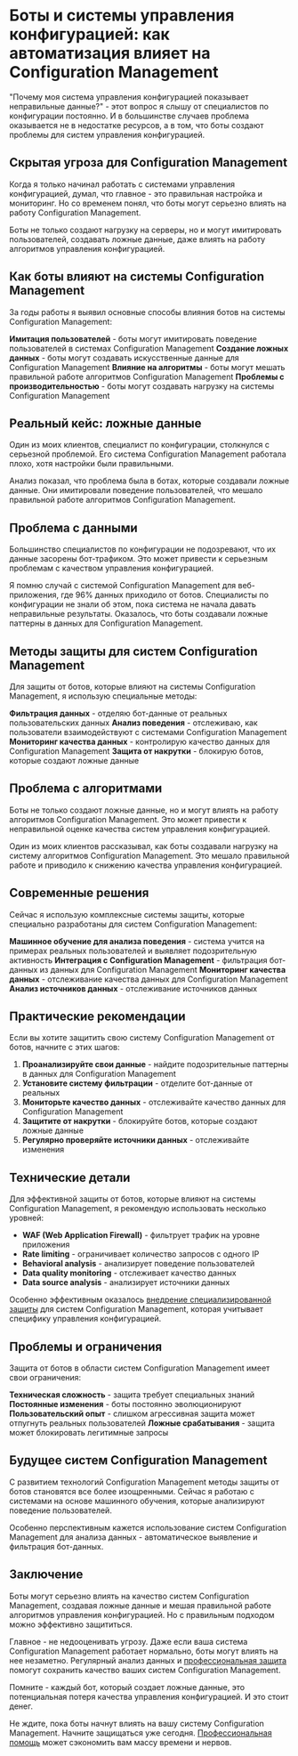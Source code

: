 ﻿# Боты и системы управления конфигурацией: как автоматизация влияет на Configuration Management

"Почему моя система управления конфигурацией показывает неправильные данные?" - этот вопрос я слышу от специалистов по конфигурации постоянно. И в большинстве случаев проблема оказывается не в недостатке ресурсов, а в том, что боты создают проблемы для систем управления конфигурацией.

## Скрытая угроза для Configuration Management

Когда я только начинал работать с системами управления конфигурацией, думал, что главное - это правильная настройка и мониторинг. Но со временем понял, что боты могут серьезно влиять на работу Configuration Management.

Боты не только создают нагрузку на серверы, но и могут имитировать пользователей, создавать ложные данные, даже влиять на работу алгоритмов управления конфигурацией.

## Как боты влияют на системы Configuration Management

За годы работы я выявил основные способы влияния ботов на системы Configuration Management:

**Имитация пользователей** - боты могут имитировать поведение пользователей в системах Configuration Management
**Создание ложных данных** - боты могут создавать искусственные данные для Configuration Management
**Влияние на алгоритмы** - боты могут мешать правильной работе алгоритмов Configuration Management
**Проблемы с производительностью** - боты могут создавать нагрузку на системы Configuration Management

## Реальный кейс: ложные данные

Один из моих клиентов, специалист по конфигурации, столкнулся с серьезной проблемой. Его система Configuration Management работала плохо, хотя настройки были правильными.

Анализ показал, что проблема была в ботах, которые создавали ложные данные. Они имитировали поведение пользователей, что мешало правильной работе алгоритмов Configuration Management.

## Проблема с данными

Большинство специалистов по конфигурации не подозревают, что их данные засорены бот-трафиком. Это может привести к серьезным проблемам с качеством управления конфигурацией.

Я помню случай с системой Configuration Management для веб-приложения, где 96% данных приходило от ботов. Специалисты по конфигурации не знали об этом, пока система не начала давать неправильные результаты. Оказалось, что боты создавали ложные паттерны в данных для Configuration Management.

## Методы защиты для систем Configuration Management

Для защиты от ботов, которые влияют на системы Configuration Management, я использую специальные методы:

**Фильтрация данных** - отделяю бот-данные от реальных пользовательских данных
**Анализ поведения** - отслеживаю, как пользователи взаимодействуют с системами Configuration Management
**Мониторинг качества данных** - контролирую качество данных для Configuration Management
**Защита от накрутки** - блокирую ботов, которые создают ложные данные

## Проблема с алгоритмами

Боты не только создают ложные данные, но и могут влиять на работу алгоритмов Configuration Management. Это может привести к неправильной оценке качества систем управления конфигурацией.

Один из моих клиентов рассказывал, как боты создавали нагрузку на систему алгоритмов Configuration Management. Это мешало правильной работе и приводило к снижению качества управления конфигурацией.

## Современные решения

Сейчас я использую комплексные системы защиты, которые специально разработаны для систем Configuration Management:

**Машинное обучение для анализа поведения** - система учится на примерах реальных пользователей и выявляет подозрительную активность
**Интеграция с Configuration Management** - фильтрация бот-данных из данных для Configuration Management
**Мониторинг качества данных** - отслеживание качества данных для Configuration Management
**Анализ источников данных** - отслеживание источников данных

## Практические рекомендации

Если вы хотите защитить свою систему Configuration Management от ботов, начните с этих шагов:

1. **Проанализируйте свои данные** - найдите подозрительные паттерны в данных для Configuration Management
2. **Установите систему фильтрации** - отделите бот-данные от реальных
3. **Мониторьте качество данных** - отслеживайте качество данных для Configuration Management
4. **Защитите от накрутки** - блокируйте ботов, которые создают ложные данные
5. **Регулярно проверяйте источники данных** - отслеживайте изменения

## Технические детали

Для эффективной защиты от ботов, которые влияют на системы Configuration Management, я рекомендую использовать несколько уровней:

- **WAF (Web Application Firewall)** - фильтрует трафик на уровне приложения
- **Rate limiting** - ограничивает количество запросов с одного IP
- **Behavioral analysis** - анализирует поведение пользователей
- **Data quality monitoring** - отслеживает качество данных
- **Data source analysis** - анализирует источники данных

Особенно эффективным оказалось [внедрение специализированной защиты](https://progaem.com/ustanovka-antibota-usluga-po-zashhite-ot-botov-vashih-sajtov-na-razlichnyh-cms-sistemah.html) для систем Configuration Management, которая учитывает специфику управления конфигурацией.

## Проблемы и ограничения

Защита от ботов в области систем Configuration Management имеет свои ограничения:

**Техническая сложность** - защита требует специальных знаний
**Постоянные изменения** - боты постоянно эволюционируют
**Пользовательский опыт** - слишком агрессивная защита может отпугнуть реальных пользователей
**Ложные срабатывания** - защита может блокировать легитимные запросы

## Будущее систем Configuration Management

С развитием технологий Configuration Management методы защиты от ботов становятся все более изощренными. Сейчас я работаю с системами на основе машинного обучения, которые анализируют поведение пользователей.

Особенно перспективным кажется использование систем Configuration Management для анализа данных - автоматическое выявление и фильтрация бот-данных.

## Заключение

Боты могут серьезно влиять на качество систем Configuration Management, создавая ложные данные и мешая правильной работе алгоритмов управления конфигурацией. Но с правильным подходом можно эффективно защититься.

Главное - не недооценивать угрозу. Даже если ваша система Configuration Management работает нормально, боты могут влиять на нее незаметно. Регулярный анализ данных и [профессиональная защита](https://progaem.com/ustanovka-antibota-usluga-po-zashhite-ot-botov-vashih-sajtov-na-razlichnyh-cms-sistemah.html) помогут сохранить качество ваших систем Configuration Management.

Помните - каждый бот, который создает ложные данные, это потенциальная потеря качества управления конфигурацией. И это стоит денег.

Не ждите, пока боты начнут влиять на вашу систему Configuration Management. Начните защищаться уже сегодня. [Профессиональная помощь](https://progaem.com/ustanovka-antibota-usluga-po-zashhite-ot-botov-vashih-sajtov-na-razlichnyh-cms-sistemah.html) может сэкономить вам массу времени и нервов.
